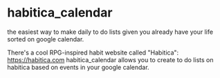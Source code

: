 # habitica_calendar
the easiest way to make daily to do lists given you already have your life sorted on google calendar.

There's a cool RPG-inspired habit website called "Habitica": https://habitica.com
habitica_calendar allows you to create to do lists on habitica based on events in your google calendar.
